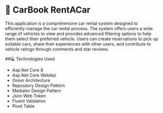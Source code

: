 # 🚗 CarBook RentACar
This application is a comprehensive car rental system designed to efficiently manage the car rental process. The system offers users a wide range of vehicles to view and provides advanced filtering options to help them select their preferred vehicle. Users can create reservations to pick up suitable cars, share their experiences with other users, and contribute to vehicle ratings through comments and star reviews.


##💻 Technologies Used
* Asp.Net Core 8
* Asp.Net Core WebApi
* Onion Architecture
* Repository Design Pattern
* Mediator Design Pattern
* Json Web Token
* Fluent Validation
* Pivot Table






